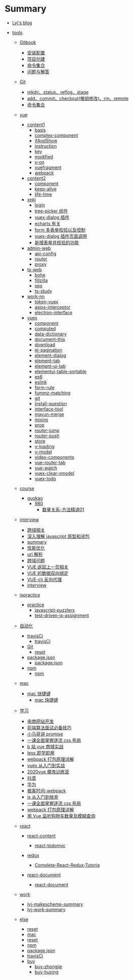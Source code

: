 # Summary

- [Lyj's blog](README.md)
  <!-- * [GitBook](chapter-1/README.md) -->
- [tools](tools/readme.md)

  - [Gitbook]()
    - [安装配置](tools/gitbook/install.md)
    - [项目创建](tools/gitbook/build.md)
    - [命令集合](tools/gitbook/command.md)
    - [问题与解答](tools/gitbook/issue.md)
  - [Git](tools/git/git.md)
    - [mkdir、status、reflog、stage](tools/git/install.md)
    - [add、commit、checkout(撤销修改)、rm、remote](tools/git/build.md)
    - [命令集合](tools/git/command.md)
  - [vue]()

    - [content1]()
      - [basis](tools/vue/content1/basis.md)
      - [complex-component](tools/vue/content1/complex-component.md)
      - [ifAndShow](tools/vue/content1/ifAndShow.md)
      - [instruction](tools/vue/content1/instruction.md)
      - [key](tools/vue/content1/key.md)
      - [modified](tools/vue/content1/modified.md)
      - [v-on](tools/vue/content1/v-on.md)
      - [vuefragment](tools/vue/content1/vuefragment.md)
      - [webpack](tools/vue/content1/webpack.md)
    - [content2]()
      - [component](tools/vue/content2/component.md)
      - [keep-alive](tools/vue/content2/keep-alive.md)
      - [life-time](tools/vue/content2/life-time.md)
    - [xnkj]()
      - [login](tools/vue/xnkj/login.md)
      - [tree-picker 组件](tools/vue/xnkj/tree-picker.md)
      - [vuex-dialog 插件](tools/vue/xnkj/dialog-vuex.md)
      - [echarts 有关](tools/vue/xnkj/echarts-tip.md)
      - [form 多表单校验以及控制](tools/vue/xnkj/edit.md)
      - [vuex-dialog 插件页面调用](tools/vue/xnkj/IndicatorIndex.md)
      - [新增表单并校验的功能](tools/vue/xnkj/tuleconfig.md)
    - [admin-web]()
      - [api-config](tools/vue/admin-web/api-config.md)
      - [router](tools/vue/admin-web/router.md)
      - [proxy](tools/vue/admin-web/proxy.md)
    - [ts-web]()
      - [bohe](tools/vue/ts-web/bohe.md)
      - [fillzilla](tools/vue/ts-web/fillzilla.md)
      - [seo](tools/vue/ts-web/seo.md)
      - [ts-study](tools/vue/ts-web/ts-study.md)
    - [work-nn]()
      - [token-vuex](tools/vue/work-nn/token-vuex.md)
      - [axios-interceptor](tools/vue/work-nn/axios-interceptor.md)
      - [electron-interface](tools/vue/work-nn/electron-interface.md)
    - [vuex]()
      - [component](tools/vue/vuex/component.md)
      - [computed](tools/vue/vuex/computed.md)
      - [data-dictionary](tools/vue/vuex/data-dictionary.md)
      - [document-this](tools/vue/vuex/document-this.md)
      - [download](tools/vue/vuex/download.md)
      - [el-pagination](tools/vue/vuex/el-pagination.md)
      - [element-dialog](tools/vue/vuex/element-dialog.md)
      - [element-tab](tools/vue/vuex/element-tab.md)
      - [element-ui-tab](tools/vue/vuex/element-ui-tab.md)
      - [elementui-table-sortable](tools/vue/vuex/elementui-table-sortable.md)
      - [es6](tools/vue/vuex/es6.md)
      - [eslink](tools/vue/vuex/eslink.md)
      - [form-rule](tools/vue/vuex/form-rule.md)
      - [fummz-matching](tools/vue/vuex/install-fummz-matching.md)
      - [git](tools/vue/vuex/git.md)
      - [install-question](tools/vue/vuex/install-question.md)
      - [interface-tool](tools/vue/vuex/interface-tool.md)
      - [mayun-merge](tools/vue/vuex/mayun-merge.md)
      - [mixins](tools/vue/vuex/mixins.md)
      - [prop](tools/vue/vuex/prop.md)
      - [router-jump](tools/vue/vuex/router-jump.md)
      - [router-push](tools/vue/vuex/router-push.md)
      - [store](tools/vue/vuex/store.md)
      - [v-loading](tools/vue/vuex/v-loading.md)
      - [v-model](tools/vue/vuex/v-model.md)
      - [video-components](tools/vue/vuex/video-components.md)
      - [vue-router-tab](tools/vue/vuex/vue-router-tab.md)
      - [vue-watch](tools/vue/vuex/vue-watch.md)
      - [vuex-clear-vmodel](tools/vue/vuex/vuex-clear-vmodel.md)
      - [vuex-todo](tools/vue/vuex/vuex-todo.md)

    <!-- * [travel]()
        * [changsha](tools/travel/ChangSha.md)
        * [xian](tools/travel/xian.md)      -->
  - [course]()
    - [guokao]()
      - [980]()
        - [数量关系-方法精讲01](tools/course/guokao/980/数量关系-方法精讲01.md)
  - [interview]()
    - [跨域相关](tools/interview/cross-domain/cross-domain.md)
    - [深入理解 javascript 原型和闭包](tools/interview/prototype-closure/prototype-closure.md)
    - [summary](tools/interview/how-to-introduce/introduce.md)
    - [性能优化](tools/interview/performance-optimization/performance-optimization.md)
    - [url 解析](tools/interview/url-parse/url-parse.md)
    - [跨域问题](tools/interview/same-origin-policy/same-origin-policy.md)
    - [VUE 返回上一页相关](tools/interview/vue-router-refresh/vue-router-refresh.md)
    - [VUE 的数据双向绑定](tools/interview/two-way-data-binding/two-way-data-binding.md)
    - [VUE-cli 反向代理](tools/interview/Reverse-Proxy/Reverse-Proxy.md)
    - [interview](tools/interview/how-to-introduce/introduce.md)
  - [jspractice]()
    - [practice]()
      - [javascript-puzzlers](tools/jspractice/practice/javascript-puzzlers/javascript-puzzlers.md)
      - [test-driven-js-assignment](tools/jspractice/practice/test-driven-js-assment/test-driven-js-assignment.md)
  - [自动化]()
    - [travisCi]()
      - [travisCi](tools/Wh-coder/travisCi/travisCi.md)
    - [Git]()
      - [reset](tools/Wh-coder/Git/reset.md)
    - [package.json]()
      - [package.json](tools/Wh-coder/package.json/package.json.md)
    - [npm]()
      - [npm](tools/Wh-coder/npm/npm.md)
  - [mac]()
    - [mac 快捷键]()
      - [mac 快捷键](tools/Wh-coder/mac/快捷键.md)
  - [学习]()
    - [电商网站开发](tools/course/电商网站开发.md)
    - [前端算法面试必备技巧](tools/course/前端算法面试必备技巧.md)
    - [小马哥讲 promise](tools/course/小马哥讲promise.md)
    - [一课全面掌握逐流 css 布局](tools/course/一课全面掌握逐流css布局.md)
    - [b 站 vue 商城实战](tools/course/b站vue商城实战.md)
    - [less 即学即用](tools/course/less即学即用.md)
    - [webpack 打包原理详解](tools/course/webpack打包原理详解.md)
    - [vuex 从入门到实战](tools/course/vuex从入门到实战.md)
    - [2020vue 魔鬼训练营](tools/course/2020vue魔鬼训练营.md)
    - [抖音](tools/course/抖音.md)
    - [华为](tools/course/华为.md)
    - [极客时间-webpack](tools/course/极客时间-webpack.md)
    - [js 从入门到放弃](tools/course/js从入门到放弃.md)
    - [一课全面掌握逐流 css 布局](tools/course/一课全面掌握逐流css布局.md)
    - [webpack 打包原理详解](tools/course/webpack打包原理详解.md)
    - [用 Vue 监听购物车数量及模糊查询](tools/course/用Vue监听购物车数量及模糊查询.md)
  - [react]()

    - [react-content]()
      - [react-todomvc](tools/react/react-content/)
    - [redux]()
      - [Complete-React-Redux-Tutoria](tools/react/redux/Complete-React-Redux-Tutoria.md)
    - [react-document]()

      - [react-document](tools/react/react-document/react-document.md)

  - [work]()
    - [lyj-makescheme-summary](tools/work/lyj-makescheme-summary.md)
    - [lyj-work-summary](tools/work/work-summary.md)
  - [else]()
    - [reset](tools/else/Git/reset.md)
    - [mac](tools/else/mac/快捷键.md)
    - [reset](tools/else/no-arguments/reset.md)
    - [npm](tools/else/npm/npm.md)
    - [package.json](tools/else/npm/package.json.md)
    - [travisCi](tools/else/travisCi/travisCi.md)
    - [buy]()
      - [buy-zhongjie](tools/else/buy/buy-1.md)
      - [buy-huxing](tools/else/buy/buy-2.md)
